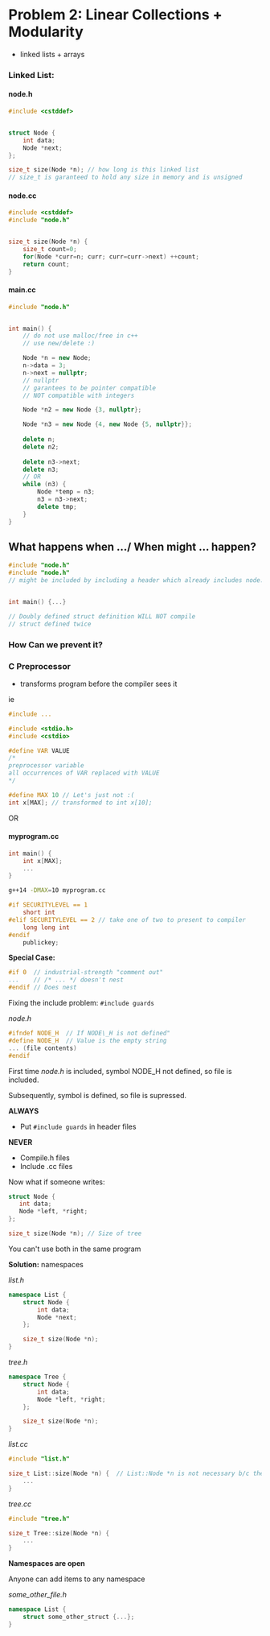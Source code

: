 # Problem 2: Linear Collections + Modularity

- linked lists + arrays

### Linked List:

#### node.h

```cpp
#include <cstddef>


struct Node {
    int data;
    Node *next;
};

size_t size(Node *n); // how long is this linked list
// size_t is garanteed to hold any size in memory and is unsigned
```

#### node.cc

```cpp
#include <cstddef>
#include "node.h"


size_t size(Node *n) {
    size_t count=0;
    for(Node *curr=n; curr; curr=curr->next) ++count;
    return count;
}
```

#### main.cc

```cpp
#include "node.h"


int main() {
   	// do not use malloc/free in c++
    // use new/delete :)

    Node *n = new Node;
    n->data = 3;
    n->next = nullptr;
    // nullptr
    // garantees to be pointer compatible
    // NOT compatible with integers

    Node *n2 = new Node {3, nullptr};

    Node *n3 = new Node {4, new Node {5, nullptr}};
    
    delete n;
    delete n2;
    
    delete n3->next;
    delete n3;
    // OR
    while (n3) {
        Node *temp = n3;
        n3 = n3->next;
        delete tmp;
    }
}
```

## What happens when .../ When might ... happen?

```cpp
#include "node.h"
#include "node.h"
// might be included by including a header which already includes node.h


int main() {...}

// Doubly defined struct definition WILL NOT compile
// struct defined twice
```

### How Can we prevent it?

### C Preprocessor

- transforms program before the compiler sees it

ie

```cpp
#include ...
```

```cpp
#include <stdio.h>
#include <cstdio>

#define VAR VALUE
/*
preprocessor variable
all occurrences of VAR replaced with VALUE
*/

#define MAX 10 // Let's just not :(
int x[MAX]; // transformed to int x[10];
```

OR

#### myprogram.cc

```cpp
int main() {
    int x[MAX];
    ...
}
```

```bash
g++14 -DMAX=10 myprogram.cc
```

```cpp
#if SECURITYLEVEL == 1
	short int
#elif SECURITYLEVEL == 2 // take one of two to present to compiler
	long long int
#endif
	publickey;
```

**Special Case:**

```C++
#if 0  // industrial-strength "comment out"
...    // /* ... */ doesn't nest
#endif // Does nest 
```

Fixing the include problem: `#include guards`

_node.h_
```C++
#ifndef NODE_H  // If NODE\_H is not defined"
#define NODE_H  // Value is the empty string
... (file contents)
#endif
```

First time _node.h_ is included, symbol NODE_H not defined, so file is included.

Subsequently, symbol is defined, so file is supressed.

**ALWAYS**

- Put `#include guards` in header files

**NEVER**

- Compile.h files
- Include .cc files

Now what if someone writes:

```C++
struct Node {
   int data;
   Node *left, *right; 
};

size_t size(Node *n); // Size of tree
```

You can't use both in the same program

**Solution:** namespaces

_list.h_

```C++
namespace List {
    struct Node {
        int data;
        Node *next;
    };

    size_t size(Node *n); 
}
```

_tree.h_

```C++
namespace Tree {
    struct Node {
        int data;
        Node *left, *right;
    };

    size_t size(Node *n); 
}
```

_list.cc_

```C++
#include "list.h"

size_t List::size(Node *n) {  // List::Node *n is not necessary b/c the function is in the namespace
    ...
}
```

_tree.cc_

```C++
#include "tree.h"

size_t Tree::size(Node *n) { 
    ...
}
```

**Namespaces are open**

Anyone can add items to any namespace

_some\_other\_file.h_

```C++
namespace List {
    struct some_other_struct {...};
}
```